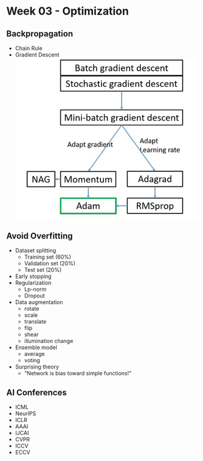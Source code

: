 # Week 03 - Optimization

## Backpropagation
* Chain Rule
* Gradient Descent
![gradient descent](fig/gradient_descent.jpg)

## Avoid Overfitting
* Dataset splitting
	* Training set (60%)
	* Validation set (20%)
	* Test set (20%)
* Early stopping
* Regularization
	* Lp-norm
	* Dropout
* Data augmentation
	* rotate
	* scale
	* translate
	* flip
	* shear
	* illumination change
* Ensemble model
	* average
	* voting
* Surprising theory
	* "Network is bias toward simple functions!"

## AI Conferences
* ICML
* NeurIPS
* ICLR
* AAAI
* IJCAI
* CVPR
* ICCV
* ECCV
